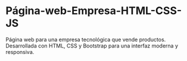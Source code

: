 # Página-web-Empresa-HTML-CSS-JS
Página web para una empresa tecnológica que vende productos. Desarrollada con HTML, CSS y Bootstrap para una interfaz moderna y responsiva.
